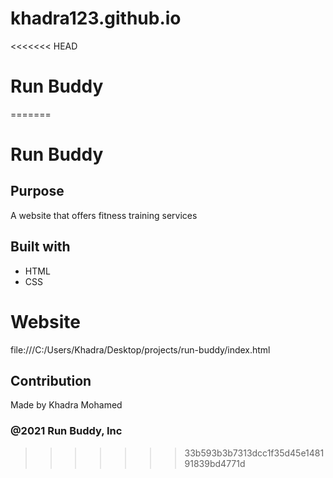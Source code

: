 # khadra123.github.io

<<<<<<< HEAD
# Run Buddy
=======
# Run Buddy

## Purpose
A website that offers fitness training services

## Built with
* HTML
* CSS

# Website
file:///C:/Users/Khadra/Desktop/projects/run-buddy/index.html

## Contribution
Made by Khadra Mohamed

### @2021 Run Buddy, Inc
>>>>>>> 33b593b3b7313dcc1f35d45e148191839bd4771d
